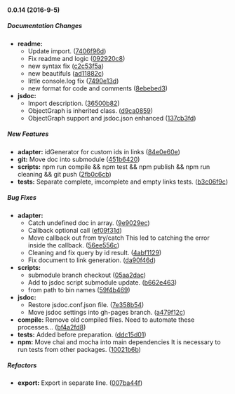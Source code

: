 #### 0.0.14 (2016-9-5)

##### Documentation Changes

* **readme:**
  * Update import. ([7406f96d](https://github.com/AncientSouls/Graph/commit/7406f96d96769feb63a6a45d3fc064ae1bd247af))
  * Fix readme and logic ([092920c8](https://github.com/AncientSouls/Graph/commit/092920c8e004773996a4bfb4350b256d66d7f145))
  * new syntax fix ([c2c53f5a](https://github.com/AncientSouls/Graph/commit/c2c53f5ac16b21f1d35906aef9ffe9dae8e2f3e5))
  * new beautifuls ([ad11882c](https://github.com/AncientSouls/Graph/commit/ad11882c9ecd4ae7e7ff2f5600f8c03425f3c91f))
  * little console.log fix ([7490e13d](https://github.com/AncientSouls/Graph/commit/7490e13d081764965f508353ec16e9c02ad86bb0))
  * new format for code and comments ([8ebebed3](https://github.com/AncientSouls/Graph/commit/8ebebed35690e18e9e1f90eb6b9f09a93a6d7126))
* **jsdoc:**
  * Import description. ([36500b82](https://github.com/AncientSouls/Graph/commit/36500b82ce3eb3ec544409c14523e90f9893aab2))
  * ObjectGraph is inherited class. ([d9ca0859](https://github.com/AncientSouls/Graph/commit/d9ca08592226dcb216af2cccd4489385f785c9cf))
  * ObjectGraph support and jsdoc.json enhanced ([137cb3fd](https://github.com/AncientSouls/Graph/commit/137cb3fd7b00104bbfc22f2b1a04ce78ad84b1bc))

##### New Features

* **adapter:** idGenerator for custom ids in links ([84e0e60e](https://github.com/AncientSouls/Graph/commit/84e0e60eb8f71a6da60384694e8ae47e48e9d5a5))
* **git:** Move doc into submodule ([451b6420](https://github.com/AncientSouls/Graph/commit/451b6420bd5c1a29f6ad0b4f204c7b9ad5898c97))
* **scripts:** npm run compile && npm test && npm publish && npm run cleaning && git push ([2fb0c6cb](https://github.com/AncientSouls/Graph/commit/2fb0c6cbf453bee859b30cfe616f402b91520b36))
* **tests:** Separate complete, imcomplete and empty links tests. ([b3c06f9c](https://github.com/AncientSouls/Graph/commit/b3c06f9cad9b2832c8f13b39c25393a143d3dde7))

##### Bug Fixes

* **adapter:**
  * Catch undefined doc in array. ([9e9029ec](https://github.com/AncientSouls/Graph/commit/9e9029ecbbce38d94d042f90fdec8788a8b63e6e))
  * Callback optional call ([ef09f31d](https://github.com/AncientSouls/Graph/commit/ef09f31d6261ed576f523528628021c482ef36b5))
  * Move callback out from try/catch This led to catching the error inside the callback. ([56ee556c](https://github.com/AncientSouls/Graph/commit/56ee556c429cd0ad3b6914c9b2b46ff2528f0a36))
  * Cleaning and fix query by id result. ([4abf1129](https://github.com/AncientSouls/Graph/commit/4abf1129c8b28dc219b5da0b48936f4ee4eb760b))
  * Fix document to link generation. ([da90f46d](https://github.com/AncientSouls/Graph/commit/da90f46d762f9662036e56676e24ab44571d63b3))
* **scripts:**
  * submodule branch checkout ([05aa2dac](https://github.com/AncientSouls/Graph/commit/05aa2dacb316cd2b812ac64b451bfa872dcaa410))
  * Add to jsdoc script submodule update. ([b662e463](https://github.com/AncientSouls/Graph/commit/b662e463dcf5835bdba2595191972fdf41ef9a75))
  * from path to bin names ([59f4b469](https://github.com/AncientSouls/Graph/commit/59f4b469377140ead35112d359b750e61182d573))
* **jsdoc:**
  * Restore jsdoc.conf.json file. ([7e358b54](https://github.com/AncientSouls/Graph/commit/7e358b540f384d19be8e414eac6437352a50e75d))
  * Move jsdoc settings into gh-pages branch. ([a479f12c](https://github.com/AncientSouls/Graph/commit/a479f12cc2c57dd26ee76030141b70b4fdc3d40c))
* **compile:** Remove old compiled files. Need to automate these processes... ([bf4a2fd8](https://github.com/AncientSouls/Graph/commit/bf4a2fd80936ce0befa6a3a0b9e3ab9fde978eed))
* **tests:** Added before preparation. ([ddc15d01](https://github.com/AncientSouls/Graph/commit/ddc15d014b711dcd6d53fd967d865270af00983b))
* **npm:** Move chai and mocha into main dependencies It is necessary to run tests from other packages. ([10021b6b](https://github.com/AncientSouls/Graph/commit/10021b6bdd03b27ebdfbcbd8a9b2cc11db72710b))

##### Refactors

* **export:** Export in separate line. ([007ba44f](https://github.com/AncientSouls/Graph/commit/007ba44f2fba8032eafc0b837910f4de2d15692e))